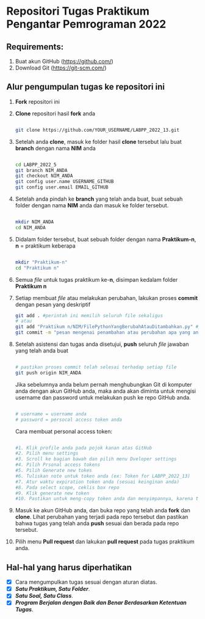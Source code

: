 # Repositori Tugas Praktikum Pengantar Pemrograman 2022

## Requirements:
1. Buat akun GitHub (https://github.com/)
2. Download Git (https://git-scm.com/)

## Alur pengumpulan tugas ke repositori ini

1. **Fork** repositori ini

2. **Clone** repositori hasil **fork** anda

   ```sh

   git clone https://github.com/YOUR_USERNAME/LABPP_2022_13.git

   ```

3. Setelah anda **clone**, masuk ke folder hasil **clone** tersebut lalu buat **branch** dengan nama **NIM** anda

   ```sh

   cd LABPP_2022_5
   git branch NIM_ANDA
   git checkout NIM_ANDA
   git config user.name USERNAME_GITHUB
   git config user.email EMAIL_GITHUB

   ```

4. Setelah anda pindah ke **branch** yang telah anda buat, buat sebuah folder dengan nama **NIM** anda dan masuk ke folder tersebut.
   ```sh

   mkdir NIM_ANDA
   cd NIM_ANDA

   ```


5. Didalam folder tersebut, buat sebuah folder dengan nama **Praktikum-n**, **n** = praktikum keberapa
   ```sh

   mkdir "Praktikum-n"
   cd "Praktikum n"

   ```

7. Semua _file_ untuk tugas praktikum ke-**n**, disimpan kedalam folder **Praktikum n**
8. Setiap membuat _file_ atau melakukan perubahan, lakukan proses **commit** dengan pesan yang deskriptif

   ```sh
   git add . #perintah ini memilih seluruh file sekaligus
   # atau
   git add "Praktikum n/NIM/FilePythonYangBerubahAtauDitambahkan.py" #perintah ini memilih file tertentu
   git commit -m "pesan mengenai penambahan atau perubahan apa yang anda lakukan"
   
   ```

8. Setelah asistensi dan tugas anda disetujui, **push** seluruh _file_ jawaban yang telah anda buat

   ```sh

   # pastikan proses commit telah selesai terhadap setiap file
   git push origin NIM_ANDA

   ```
   
   Jika sebelumnya anda belum pernah menghubungkan Git di komputer anda dengan akun GitHub anda, maka anda akan diminta untuk mengisi username dan password untuk
   melakukan push ke repo GitHub anda.
   ```sh

   # username = username anda
   # password = persocal access token anda

   ```
   
   Cara membuat personal access token:
   ```sh
   
   #1. Klik profile anda pada pojok kanan atas GitHub
   #2. Pilih menu settings
   #3. Scroll ke bagian bawah dan pilih menu Dveloper settings
   #4. Pilih Prsonal access tokens
   #5. Pilih Generate new tokes
   #6. Tuliskan note untuk token anda (ex: Token for LABPP_2022_13)
   #7. Atur waktu expiration token anda (sesuai keinginan anda)
   #8. Pada select scope, ceklis box repo
   #9. Klik generate new token
   #10. Pastikan untuk meng-copy token anda dan menyimpannya, karena token hanya bisa diliat sekali (*Jika hilang, buat token baru)

   ```
   
9. Masuk ke akun GitHub anda, dan buka repo yang telah anda **fork** dan **clone**. Lihat perubahan yang terjadi pada repo tersebut dan pastikan bahwa tugas yang
   telah anda **push** sesuai dan berada pada repo tersebut.
   
10. Pilih menu **Pull request** dan lakukan **pull request** pada tugas praktikum anda.


## Hal-hal yang harus diperhatikan

- [x] Cara mengumpulkan tugas sesuai dengan aturan diatas.
- [x] _**Satu Praktikum, Satu Folder**_.
- [x] _**Satu Soal, Satu Class**_.
- [x] _**Program Berjalan dengan Baik dan Benar Berdasarkan Ketentuan Tugas**_.
